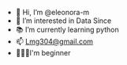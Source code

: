 - 👋 Hi, I’m @eleonora-m
- 👀 I’m interested in Data Since 
- 📚 I’m currently learning python 
- 📫 Lmg304@gmail.com
- 👩🏿‍💻I'm beginner 
<!---
eleonora-m/eleonora-m is a ✨ special ✨ repository because its `README.md` (this file) appears on your GitHub profile.
You can click the Preview link to take a look at your changes.
--->

